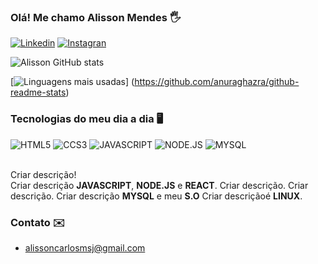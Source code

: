 ### Olá! Me chamo Alisson Mendes 🖐️

[![Linkedin](https://img.shields.io/badge/LinkedIn-0077B5?style=for-the-badge&logo=linkedin&logoColor=white)](https://www.linkedin.com/)
[![Instagran](https://img.shields.io/badge/Instagram-E4405F?style=for-the-badge&logo=instagram&logoColor=white)](https://www.instagram.com/)

![Alisson GitHub stats](https://github-readme-stats.vercel.app/api?username=Alisson-Mendes&show_icons=true&theme=dracula)

[![Linguagens mais usadas](https://github-readme-stats.vercel.app/api/top-langs/?username=Alisson-Mendes)]
(https://github.com/anuraghazra/github-readme-stats)

### Tecnologias do meu dia a dia 🖥️

<div stayle="display: inline_block">
  <img algin="center" alt="HTML5" src="https://img.shields.io/badge/HTML5-E34F26?style=for-the-badge&logo=html5&logoColor=white">
  <img algin="center" alt="CCS3" src="https://img.shields.io/badge/CSS3-1572B6?style=for-the-badge&logo=css3&logoColor=white">
  <img algin="center" alt="JAVASCRIPT" src="https://img.shields.io/badge/JavaScript-323330?style=for-the-badge&logo=javascript&logoColor=F7DF1E">
  <img algin="center" alt="NODE.JS" src="https://img.shields.io/badge/Node.js-43853D?style=for-the-badge&logo=node.js&logoColor=white">
  <img algin="center" alt="MYSQL" src="https://img.shields.io/badge/MySQL-00000F?style=for-the-badge&logo=mysql&logoColor=white">
<div>

<br> 
  
Criar descrição!<br>
Criar descrição <b>JAVASCRIPT</b>, <b>NODE.JS</b> e <b>REACT</b>. Criar descrição. Criar descrição. Criar descrição <b>MYSQL</b>
e meu <b>S.O</b> Criar descriçãoé <b>LINUX</b>.

### Contato ✉️ 

 - [alissoncarlosmsj@gmail.com](#)
